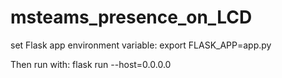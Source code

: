 # msteams_presence_on_LCD

set Flask app environment variable:
export FLASK_APP=app.py

Then run with: 
flask run --host=0.0.0.0

